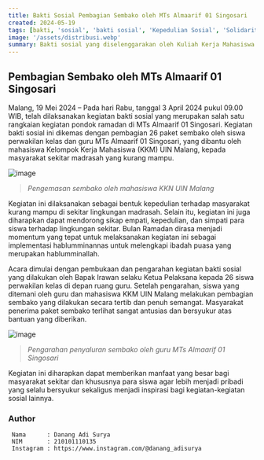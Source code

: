 ```yaml
---
title: Bakti Sosial Pembagian Sembako oleh MTs Almaarif 01 Singosari
created: 2024-05-19
tags: [bakti, 'sosial', 'bakti sosial', 'Kepedulian Sosial', 'Solidaritas Masyarakat', 'Bantuan Sembako', 'Peduli Sesama', 'Pendidikan Karakter', 'Kegiatan Sosial', 'Community Service', 'UIN Malang', 'Asistensi Mengajar', 'KKM', 'Kuliah Kerja Mahasiswa']
image: '/assets/distribusi.webp'
summary: Bakti sosial yang diselenggarakan oleh Kuliah Kerja Mahasiswa (KKM) UIN Malang dan MTs Almaarif 01 Singosari bertujuan untuk membantu meringankan beban masyarakat kurang mampu, menumbuhkan rasa simpati dan empati, serta memperkuat solidaritas masyarakat dengan membagikan 26 paket sembako kepada keluarga prasejahtera di sekitar sekolah setelah melalui proses persiapan yang matang meliputi observasi lapangan, penggalangan dana dari siswa, pengadaan sembako, hingga pendistribusian langsung yang dilakukan dengan semangat kebersamaan dan diharapkan dapat menanamkan nilai-nilai luhur seperti kepedulian dan semangat berbagi kepada para siswa.
---
```


## Pembagian Sembako oleh MTs Almaarif 01 Singosari
Malang, 19 Mei 2024 – Pada hari Rabu, tanggal 3 April 2024 pukul 09.00 WIB, telah dilaksanakan kegiatan bakti sosial yang merupakan salah satu rangkaian kegiatan pondok ramadan di MTs Almaarif 01 Singosari. Kegiatan bakti sosial ini dikemas dengan pembagian 26 paket sembako oleh siswa perwakilan kelas dan guru MTs Almaarif 01 Singosari, yang dibantu oleh mahasiswa Kelompok Kerja Mahasiswa (KKM) UIN Malang, kepada masyarakat sekitar madrasah yang kurang mampu.

![image](/assets/pengemasan.webp)
> _Pengemasan sembako oleh mahasiswa KKN UIN Malang_

Kegiatan ini dilaksanakan sebagai bentuk kepedulian terhadap masyarakat kurang mampu di sekitar lingkungan madrasah. Selain itu, kegiatan ini juga diharapkan dapat mendorong sikap empati, kepedulian, dan simpati para siswa terhadap lingkungan sekitar. Bulan Ramadan dirasa menjadi momentum yang tepat untuk melaksanakan kegiatan ini sebagai implementasi hablumminannas untuk melengkapi ibadah puasa yang merupakan hablumminallah.

Acara dimulai dengan pembukaan dan pengarahan kegiatan bakti sosial yang dilakukan oleh Bapak Irawan selaku Ketua Pelaksana kepada 26 siswa perwakilan kelas di depan ruang guru. Setelah pengarahan, siswa yang ditemani oleh guru dan mahasiswa KKM UIN Malang melakukan pembagian sembako yang dilakukan secara tertib dan penuh semangat. Masyarakat penerima paket sembako terlihat sangat antusias dan bersyukur atas bantuan yang diberikan.

![image](/assets/pengarahan.webp)
> _Pengarahan penyaluran sembako oleh guru MTs Almaarif 01 Singosari_

Kegiatan ini diharapkan dapat memberikan manfaat yang besar bagi masyarakat sekitar dan khususnya para siswa agar lebih menjadi pribadi yang selalu bersyukur sekaligus menjadi inspirasi bagi kegiatan-kegiatan sosial lainnya.


### Author   
   ```shell title="About Author"
    Nama      : Danang Adi Surya
    NIM       : 210101110135
    Instagram : https://www.instagram.com/@danang_adisurya
   ```
